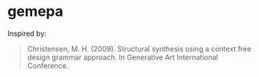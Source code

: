 # gemepa

Inspired by:
> Christensen, M. H. (2009). Structural synthesis using a context free design grammar approach. In Generative Art International Conference.
